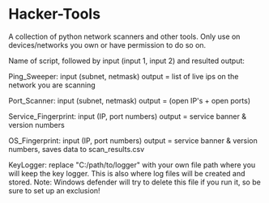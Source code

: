 # Hacker-Tools
A collection of python network scanners and other tools.
Only use on devices/networks you own or have permission to do so on.

Name of script, followed by input (input 1, input 2) and resulted output:


Ping_Sweeper:
input (subnet, netmask)
output = list of live ips on the network you are scanning


Port_Scanner:
input (subnet, netmask)
output = (open IP's + open ports)

Service_Fingerprint:
input (IP, port numbers)
output = service banner & version numbers

OS_Fingerprint:
input (IP, port numbers)
output = service banner & version numbers, saves data to scan_results.csv

KeyLogger:
replace "C:/path/to/logger" with your own file path where you will keep the key logger. This is also where log files will be created and stored. Note: Windows defender will try to delete this file if you run it, so be sure to set up an exclusion!



